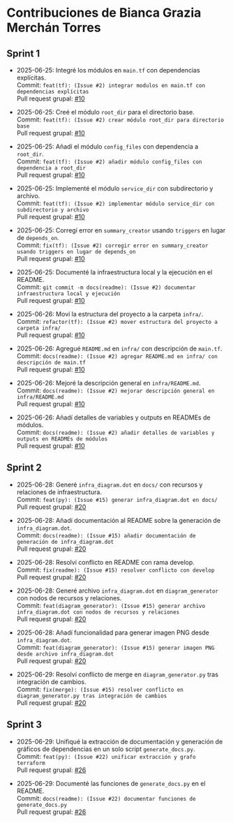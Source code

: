 
# Contribuciones de Bianca Grazia Merchán Torres

## Sprint 1

- 2025-06-25: Integré los módulos en `main.tf` con dependencias explícitas.  
  Commit: `feat(tf): (Issue #2) integrar modulos en main.tf con dependencias explícitas`  
  Pull request grupal: [#10](https://github.com/Jharvichu/PC4_Grupo8_Proyecto10/pull/10)

- 2025-06-25: Creé el módulo `root_dir` para el directorio base.  
  Commit: `feat(tf): (Issue #2) crear módulo root_dir para directorio base`  
  Pull request grupal: [#10](https://github.com/Jharvichu/PC4_Grupo8_Proyecto10/pull/10)

- 2025-06-25: Añadí el módulo `config_files` con dependencia a `root_dir`.  
  Commit: `feat(tf): (Issue #2) añadir módulo config_files con dependencia a root_dir`   
  Pull request grupal: [#10](https://github.com/Jharvichu/PC4_Grupo8_Proyecto10/pull/10)

- 2025-06-25: Implementé el módulo `service_dir` con subdirectorio y archivo.  
  Commit: `feat(tf): (Issue #2) implementar módulo service_dir con subdirectorio y archivo`  
  Pull request grupal: [#10](https://github.com/Jharvichu/PC4_Grupo8_Proyecto10/pull/10)

- 2025-06-25: Corregí error en `summary_creator` usando `triggers` en lugar de `depends_on`.  
  Commit: `fix(tf): (Issue #2) corregir error en summary_creator usando triggers en lugar de depends_on`  
  Pull request grupal: [#10](https://github.com/Jharvichu/PC4_Grupo8_Proyecto10/pull/10)

- 2025-06-25: Documenté la infraestructura local y la ejecución en el README.  
  Commit: `git commit -m docs(readme): (Issue #2) documentar infraestructura local y ejecución`  
  Pull request grupal: [#10](https://github.com/Jharvichu/PC4_Grupo8_Proyecto10/pull/10)

- 2025-06-26: Moví la estructura del proyecto a la carpeta `infra/`.  
  Commit: `refactor(tf): (Issue #2) mover estructura del proyecto a carpeta infra/`  
  Pull request grupal: [#10](https://github.com/Jharvichu/PC4_Grupo8_Proyecto10/pull/10)

- 2025-06-26: Agregué `README.md` en `infra/` con descripción de `main.tf`.  
  Commit: `docs(readme): (Issue #2) agregar README.md en infra/ con descripción de main.tf`  
  Pull request grupal: [#10](https://github.com/Jharvichu/PC4_Grupo8_Proyecto10/pull/10)

- 2025-06-26: Mejoré la descripción general en `infra/README.md`.  
  Commit: `docs(readme): (Issue #2) mejorar descripción general en infra/README.md`  
  Pull request grupal: [#10](https://github.com/Jharvichu/PC4_Grupo8_Proyecto10/pull/10)

- 2025-06-26: Añadí detalles de variables y outputs en READMEs de módulos.  
  Commit: `docs(readme): (Issue #2) añadir detalles de variables y outputs en READMEs de módulos`  
  Pull request grupal: [#10](https://github.com/Jharvichu/PC4_Grupo8_Proyecto10/pull/10)
  
## Sprint 2

- 2025-06-28: Generé `infra_diagram.dot` en `docs/` con recursos y relaciones de infraestructura.  
  Commit: `feat(py): (Issue #15) generar infra_diagram.dot en docs/`   
  Pull request grupal: [#20](https://github.com/Jharvichu/PC4_Grupo8_Proyecto10/pull/20)

- 2025-06-28: Añadí documentación al README sobre la generación de `infra_diagram.dot`.  
  Commit: `docs(readme): (Issue #15) añadir documentación de generación de infra_diagram.dot`  
  Pull request grupal: [#20](https://github.com/Jharvichu/PC4_Grupo8_Proyecto10/pull/20)

- 2025-06-28: Resolví conflicto en README con rama develop.  
  Commit: `fix(readme): (Issue #15) resolver conflicto con develop`  
  Pull request grupal: [#20](https://github.com/Jharvichu/PC4_Grupo8_Proyecto10/pull/20)

- 2025-06-28: Generé archivo `infra_diagram.dot` en `diagram_generator` con nodos de recursos y relaciones.  
  Commit: `feat(diagram_generator): (Issue #15) generar archivo infra_diagram.dot con nodos de recursos y relaciones`   
  Pull request grupal: [#20](https://github.com/Jharvichu/PC4_Grupo8_Proyecto10/pull/20)

- 2025-06-28: Añadí funcionalidad para generar imagen PNG desde `infra_diagram.dot`.  
  Commit: `feat(diagram_generator): (Issue #15) generar imagen PNG desde archivo infra_diagram.dot`  
  Pull request grupal: [#20](https://github.com/Jharvichu/PC4_Grupo8_Proyecto10/pull/20)

- 2025-06-29: Resolví conflicto de merge en `diagram_generator.py` tras integración de cambios.  
  Commit: `fix(merge): (Issue #15) resolver conflicto en diagram_generator.py tras integración de cambios`  
  Pull request grupal: [#20](https://github.com/Jharvichu/PC4_Grupo8_Proyecto10/pull/20)

## Sprint 3

- 2025-06-29: Unifiqué la extracción de documentación y generación de gráficos de dependencias en un solo script `generate_docs.py`.  
  Commit: `feat(py): (Issue #22) unificar extracción y grafo terraform`  
  Pull request grupal: [#26](https://github.com/Jharvichu/PC4_Grupo8_Proyecto10/pull/26)

- 2025-06-29: Documenté las funciones de `generate_docs.py` en el README.  
  Commit: `docs(readme): (Issue #22) documentar funciones de generate_docs.py`  
  Pull request grupal: [#26](https://github.com/Jharvichu/PC4_Grupo8_Proyecto10/pull/26)
